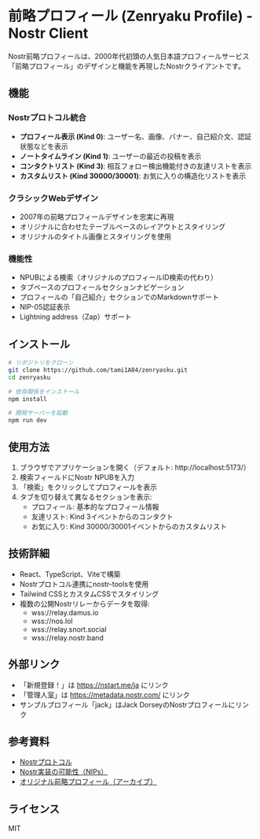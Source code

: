 # 前略プロフィール (Zenryaku Profile) - Nostr Client

Nostr前略プロフィールは、2000年代初頭の人気日本語プロフィールサービス「前略プロフィール」のデザインと機能を再現したNostrクライアントです。

## 機能

### Nostrプロトコル統合
- **プロフィール表示 (Kind 0)**: ユーザー名、画像、バナー、自己紹介文、認証状態などを表示
- **ノートタイムライン (Kind 1)**: ユーザーの最近の投稿を表示
- **コンタクトリスト (Kind 3)**: 相互フォロー検出機能付きの友達リストを表示
- **カスタムリスト (Kind 30000/30001)**: お気に入りの構造化リストを表示

### クラシックWebデザイン
- 2007年の前略プロフィールデザインを忠実に再現
- オリジナルに合わせたテーブルベースのレイアウトとスタイリング
- オリジナルのタイトル画像とスタイリングを使用

### 機能性
- NPUBによる検索（オリジナルのプロフィールID検索の代わり）
- タブベースのプロフィールセクションナビゲーション
- プロフィールの「自己紹介」セクションでのMarkdownサポート
- NIP-05認証表示
- Lightning address（Zap）サポート

## インストール

```bash
# リポジトリをクローン
git clone https://github.com/tami1A84/zenryasku.git
cd zenryasku

# 依存関係をインストール
npm install

# 開発サーバーを起動
npm run dev
```

## 使用方法

1. ブラウザでアプリケーションを開く（デフォルト: http://localhost:5173/）
2. 検索フィールドにNostr NPUBを入力
3. 「検索」をクリックしてプロフィールを表示
4. タブを切り替えて異なるセクションを表示:
   - プロフィール: 基本的なプロフィール情報
   - 友達リスト: Kind 3イベントからのコンタクト
   - お気に入り: Kind 30000/30001イベントからのカスタムリスト

## 技術詳細

- React、TypeScript、Viteで構築
- Nostrプロトコル連携にnostr-toolsを使用
- Tailwind CSSとカスタムCSSでスタイリング
- 複数の公開Nostrリレーからデータを取得:
  - wss://relay.damus.io
  - wss://nos.lol
  - wss://relay.snort.social
  - wss://relay.nostr.band

## 外部リンク

- 「新規登録！」は https://nstart.me/ja にリンク
- 「管理人室」は https://metadata.nostr.com/ にリンク
- サンプルプロフィール「jack」はJack DorseyのNostrプロフィールにリンク

## 参考資料

- [Nostrプロトコル](https://github.com/nostr-protocol/nostr)
- [Nostr実装の可能性（NIPs）](https://github.com/nostr-protocol/nips)
- [オリジナル前略プロフィール（アーカイブ）](https://web.archive.org/web/20070909053300/http://pr.cgiboy.com/)

## ライセンス

MIT
